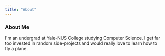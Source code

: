 ```yaml
---
title: "About"
---
```


### About Me

I'm an undergrad at Yale-NUS College studying Computer Science. I get far too invested in random side-projects and would really love to learn how to fly a plane.
